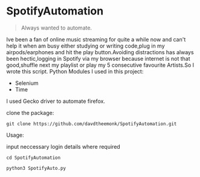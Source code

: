 # SpotifyAutomation
>Always wanted to automate.

Ive been a fan of online music streaming for quite a while now and can't help it when am busy either studying or writing code,plug in my airpods/earphones and hit the play button.Avoiding distractions has always been hectic,logging in Spotify via my browser because internet is not that good,shuffle next my playlist or play my 5 consecutive favourite Artists.So I wrote this script.
Python Modules I used in this project:

- Selenium
- Time

I used Gecko driver to automate firefox.

clone the package:

```git clone https://github.com/davdtheemonk/SpotifyAutomation.git```

Usage:

input neccessary login details where required

```cd SpotifyAutomation ```

```python3 SpotifyAuto.py```
